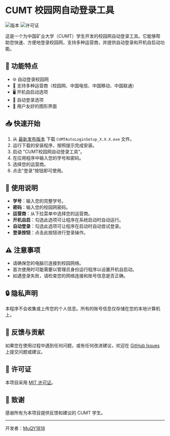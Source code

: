 # CUMT 校园网自动登录工具

![版本](https://img.shields.io/github/v/release/MuQY1818/CUMT_Net_Auto_Login?include_prereleases)
![许可证](https://img.shields.io/github/license/MuQY1818/CUMT_Net_Auto_Login)

这是一个为中国矿业大学（CUMT）学生开发的校园网自动登录工具。它能够帮助您快速、方便地登录校园网，支持多种运营商，并提供自动登录和开机自启动功能。

## 🚀 功能特点

- 🌐 自动登录校园网
- 🔄 支持多种运营商（校园网、中国电信、中国移动、中国联通）
- 🖥️ 开机自启动选项
- 🔑 自动登录选项
- 👥 用户友好的图形界面

## 📥 快速开始

1. 从 [最新发布版本](https://github.com/MuQY1818/CUMT_Net_Auto_Login/releases/latest) 下载 `CUMTAutoLoginSetup_X.X.X.exe` 文件。
2. 运行下载的安装程序，按照提示完成安装。
3. 启动 "CUMT校园网自动登录工具"。
4. 在应用程序中输入您的学号和密码。
5. 选择您的运营商。
6. 点击"登录"按钮即可使用。

## 🔧 使用说明

- **学号**：输入您的完整学号。
- **密码**：输入您的校园网密码。
- **运营商**：从下拉菜单中选择您的运营商。
- **开机自启**：勾选此选项可让程序在系统启动时自动运行。
- **自动登录**：勾选此选项可让程序在启动时自动尝试登录。
- **登录按钮**：点击此按钮进行登录操作。

## ⚠️ 注意事项

- 请确保您的电脑已连接到校园网络。
- 首次使用时可能需要以管理员身份运行程序以设置开机自启动。
- 如遇登录失败，请检查您的网络连接和账号信息是否正确。

## 🔒 隐私声明

本程序不会收集或上传您的个人信息。所有的账号信息仅存储在您的本地计算机上。

## 🤝 反馈与贡献

如果您在使用过程中遇到任何问题，或有任何改进建议，欢迎在 [GitHub Issues](https://github.com/MuQY1818/CUMT_Net_Auto_Login/issues) 上提交问题或建议。

## 📄 许可证

本项目采用 [MIT 许可证](LICENSE)。

## 🙏 致谢

感谢所有为本项目提供反馈和建议的 CUMT 学生。

---

开发者：[MuQY1818](https://github.com/MuQY1818)
